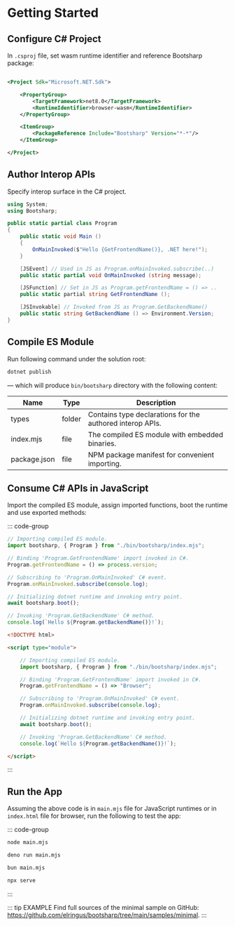 ﻿# Getting Started

## Configure C# Project

In `.csproj` file, set wasm runtime identifier and reference Bootsharp package:

```xml

<Project Sdk="Microsoft.NET.Sdk">

    <PropertyGroup>
        <TargetFramework>net8.0</TargetFramework>
        <RuntimeIdentifier>browser-wasm</RuntimeIdentifier>
    </PropertyGroup>

    <ItemGroup>
        <PackageReference Include="Bootsharp" Version="*-*"/>
    </ItemGroup>

</Project>
```

## Author Interop APIs

Specify interop surface in the C# project.

```cs
using System;
using Bootsharp;

public static partial class Program
{
    public static void Main ()
    {
        OnMainInvoked($"Hello {GetFrontendName()}, .NET here!");
    }

    [JSEvent] // Used in JS as Program.onMainInvoked.subscribe(..)
    public static partial void OnMainInvoked (string message);

    [JSFunction] // Set in JS as Program.getFrontendName = () => ..
    public static partial string GetFrontendName ();

    [JSInvokable] // Invoked from JS as Program.GetBackendName()
    public static string GetBackendName () => Environment.Version;
}
```

## Compile ES Module

Run following command under the solution root:

```sh
dotnet publish
```

— which will produce `bin/bootsharp` directory with the following content:

| Name         | Type   | Description                                               |
|--------------|--------|-----------------------------------------------------------|
| types        | folder | Contains type declarations for the authored interop APIs. |
| index.mjs    | file   | The compiled ES module with embedded binaries.            |
| package.json | file   | NPM package manifest for convenient importing.            |

## Consume C# APIs in JavaScript

Import the compiled ES module, assign imported functions, boot the runtime and use exported methods:

::: code-group

```js [JavaScript Runtime (Node, Deno, Bun)]
// Importing compiled ES module.
import bootsharp, { Program } from "./bin/bootsharp/index.mjs";

// Binding 'Program.GetFrontendName' import invoked in C#.
Program.getFrontendName = () => process.version;

// Subscribing to 'Program.OnMainInvoked' C# event.
Program.onMainInvoked.subscribe(console.log);

// Initializing dotnet runtime and invoking entry point.
await bootsharp.boot();

// Invoking 'Program.GetBackendName' C# method.
console.log(`Hello ${Program.getBackendName()}!`);
```

```html [Web Browser]
<!DOCTYPE html>

<script type="module">

    // Importing compiled ES module.
    import bootsharp, { Program } from "./bin/bootsharp/index.mjs";

    // Binding 'Program.GetFrontendName' import invoked in C#.
    Program.getFrontendName = () => "Browser";

    // Subscribing to 'Program.OnMainInvoked' C# event.
    Program.onMainInvoked.subscribe(console.log);

    // Initializing dotnet runtime and invoking entry point.
    await bootsharp.boot();

    // Invoking 'Program.GetBackendName' C# method.
    console.log(`Hello ${Program.getBackendName()}!`);

</script>
```

:::

## Run the App

Assuming the above code is in `main.mjs` file for JavaScript runtimes or in `index.html` file for browser, run the following to test the app:

::: code-group

```sh [Node]
node main.mjs
```

```sh [Deno]
deno run main.mjs
```

```sh [Bun]
bun main.mjs
```

```sh [Browser]
npx serve
```

:::

::: tip EXAMPLE
Find full sources of the minimal sample on GitHub: https://github.com/elringus/bootsharp/tree/main/samples/minimal.
:::
